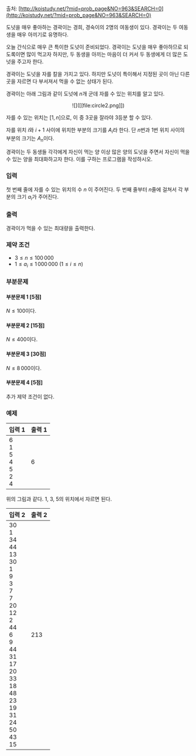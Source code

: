 출처: [http://koistudy.net/?mid=prob_page&NO=963&SEARCH=0](http://koistudy.net/?mid=prob_page&NO=963&SEARCH=0)

도넛을 매우 좋아하는 경곽이는 경희, 경숙이의 2명의 여동생이 있다. 경곽이는 두 여동생을 매우 아끼기로 유명하다.

오늘 간식으로 매우 큰 특이한 도넛이 준비되었다. 경곽이는 도넛을 매우 좋아하므로 되도록이면 많이 먹고자 하지만, 두 동생을 아끼는 마음이 더 커서 두 동생에게 더 많은 도넛을 주고자 한다. 

경곽이는 도넛을 자를 칼을 가지고 있다. 하지만 도넛이 특이해서 지정된 곳이 아닌 다른 곳을 자르면 다 부서져서 먹을 수 없는 상태가 된다.

경곽이는 아래 그림과 같이 도넛에 $n$개 군데 자를 수 있는 위치를 알고 있다. 

<center>
![]([[file:circle2.png]])
</center>

자를 수 있는 위치는 $[1, n]$으로, 이 중 3곳을 잘라야 3등분 할 수 있다.

자를 위치 $i$와 $i+1$ 사이에 위치한 부분의 크기를 $A_i$라 한다. 단 $n$번과 1번 위치 사이의 부분의 크기는 $A_n$이다.

경곽이는 두 동생들 각각에게 자신이 먹는 양 이상 많은 양의 도넛을 주면서 자신이 먹을 수 있는 양을 최대화하고자 한다. 이를 구하는 프로그램을 작성하시오.

### 입력

첫 번째 줄에 자를 수 있는 위치의 수 $n$ 이 주어진다. 두 번째 줄부터 $n$줄에 걸쳐서 각 부분의 크기 $a_i$가 주어진다.

### 출력

경곽이가 먹을 수 있는 최대량을 출력한다.

### 제약 조건

- $3 \le n \le 100\,000$
- $1 \le a_i \le 1\,000\,000$ ($1 \le i \le n$)

### 부분문제

#### 부분문제 1 [5점]

$N \le 100$이다.

#### 부분문제 2 [15점]

$N \le 400$이다.

#### 부분문제 3 [30점]

$N \le 8\,000$이다.

#### 부분문제 4 [5점]

추가 제약 조건이 없다.

### 예제

<table class="table table-bordered table-condensed">
 <thead>
  <tr>
   <th>입력 1</th>
   <th>출력 1</th>
  </tr>
 </thead>
 <tbody>
  <tr>
   <td class="code-font" style="width: 50%;">6<br>
1<br>
5<br>
4<br>
5<br>
2<br>
4</td>
   <td class="code-font">6</td>
  </tr>
 </tbody>
</table>

위의 그림과 같다. 1, 3, 5의 위치에서 자르면 된다.

<table class="table table-bordered table-condensed">
 <thead>
  <tr>
   <th>입력 2</th>
   <th>출력 2</th>
  </tr>
 </thead>
 <tbody>
  <tr>
   <td class="code-font" style="width: 50%;">30<br>
1<br>
34<br>
44<br>
13<br>
30<br>
1<br>
9<br>
3<br>
7<br>
7<br>
20<br>
12<br>
2<br>
44<br>
6<br>
9<br>
44<br>
31<br>
17<br>
20<br>
33<br>
18<br>
48<br>
23<br>
19<br>
31<br>
24<br>
50<br>
43<br>
15</td>
   <td class="code-font">213</td>
  </tr>
 </tbody>
</table>
